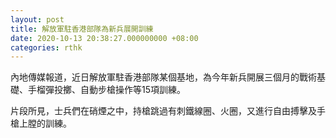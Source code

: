 ```yaml
---
layout: post
title: 解放軍駐香港部隊為新兵展開訓練
date: 2020-10-13 20:38:27.000000000 +08:00
categories: rthk
---
```


內地傳媒報道，近日解放軍駐香港部隊某個基地，為今年新兵開展三個月的戰術基礎、手榴彈投擲、自動步槍操作等15項訓練。

片段所見，士兵們在硝煙之中，持槍跳過有刺鐵線圈、火圈，又進行自由搏擊及手槍上膛的訓練。
